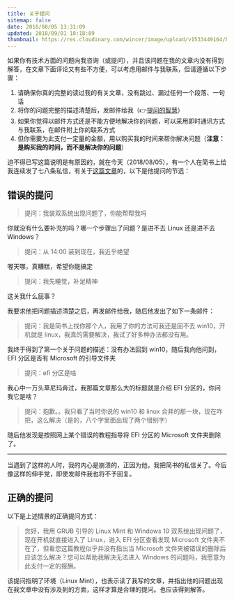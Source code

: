 ```yaml
---
title: 关于提问
sitemap: false
date: 2018/08/05 13:31:09
updated: 2018/09/01 10:18:09
thumbnail: https://res.cloudinary.com/wincer/image/upload/v1533449164/blog/ask-a-question/cover.png
---
```


如果你有技术方面的问题向我咨询（或提问），并且该问题在我的文章内没有得到解答，在文章下面评论又有些不方便，可以考虑用邮件与我联系，但请遵循以下步骤：

1. 请确保你真的完整的读过我的有关文章，没有跳过、漏过任何一个段落、一句话
2. 将你的问题完整的描述清楚后，发邮件给我（👉[提问的智慧](https://github.com/ryanhanwu/How-To-Ask-Questions-The-Smart-Way/blob/master/README-zh_CN.md)）
3. 如果你觉得以邮件方式还是不能方便地解决你的问题，可以采用即时通讯方式与我联系，在邮件附上你的联系方式
4. 但你需要为此支付一定量的金额，用以购买我的时间来帮你解决问题（**注意：是购买我的时间，而不是解决你的问题**）

迫不得已写这篇说明是有原因的，就在今天（2018/08/05），有一个人在简书上给我连续发了七八条私信，有关于[这篇文章](../posts/ad42f575/ )的，以下是他提问的节选：

## 错误的提问

> 提问：我装双系统出现问题了，你能帮帮我吗

你就没有什么要补充的吗？哪一个步骤出了问题？是进不去 Linux 还是进不去 Windows？

> 提问：从 14:00 装到现在，我近乎绝望

喔天哪，真糟糕，希望你能搞定

> 提问：我先睡觉，补足精神

这关我什么屁事？

我要求他把问题描述清楚之后，再发邮件给我，随后他发出了如下一条邮件：

> 提问：我是简书上找你那个人，我用了你的方法可我还是回不去 win10，开机就是 linux，我真的需要解决，我试了好多种办法都没有用。

我终于得到了第一个关于问题的描述：没有办法回到 win10，随后我向他问到，EFI 分区是否有 Microsoft 的引导文件夹

> 提问：efi 分区是啥

我心中一万头草尼玛奔过，我那篇文章那么大的标题就是介绍 EFI 分区的，你问我它是啥？

> 提问：抱歉。。我只看了当时你说的 win10 和 linux 合并的那一块，现在咋把，这么解决（是的，八个字里面出现了两个错别字）

随后他发现是按照网上某个错误的教程指导将 EFI 分区的 Microsoft 文件夹删除了。

---

当遇到了这样的人时，我的内心是崩溃的，正因为他，我把简书的私信关了。今后像这样的伸手党，即使发邮件我也将不予回复。

## 正确的提问

以下是上述情景的正确提问方式：

> 您好，我用 GRUB 引导的 Linux Mint 和 Windows 10 双系统出现问题了，现在开机就直接进入了 Linux，进入 EFI 分区查看发现 Microsoft 文件夹不在了，但看您这篇教程似乎并没有指出当 Microsoft 文件夹被错误的删除后应该怎么解决？您可以帮助我解决无法进入 Windows 的问题吗，我愿意为此支付一定的报酬。

该提问指明了环境（Linux Mint），也表示读了我写的文章，并指出他的问题出现在我文章中没有涉及到的方面，这样才算是合理的提问。也应该得到解答。
